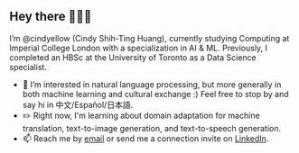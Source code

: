 ## Hey there 🙋🏻‍♀️ 
I’m @cindyellow (Cindy Shih-Ting Huang), currently studying Computing at Imperial College London with a specialization in AI & ML. Previously, I completed an HBSc at the University of Toronto as a Data Science specialist.
- 🌟 I’m interested in natural language processing, but more generally in both machine learning and cultural exchange :) Feel free to stop by and say hi in 中文/Español/日本語.
- ✏️ Right now, I'm learning about domain adaptation for machine translation, text-to-image generation, and text-to-speech generation.
- 📫 Reach me by [email](mailto:huang.cindy@hotmail.com) or send me a connection invite on [LinkedIn](https://www.linkedin.com/in/cindy-shih-ting-huang/). 

<!---
cindyellow/cindyellow is a ✨ special ✨ repository because its `README.md` (this file) appears on your GitHub profile.
You can click the Preview link to take a look at your changes.
--->
